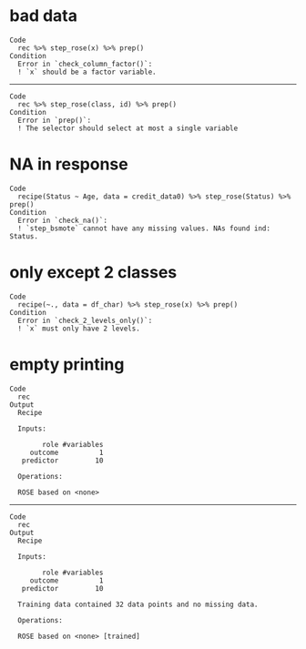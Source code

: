 # bad data

    Code
      rec %>% step_rose(x) %>% prep()
    Condition
      Error in `check_column_factor()`:
      ! `x` should be a factor variable.

---

    Code
      rec %>% step_rose(class, id) %>% prep()
    Condition
      Error in `prep()`:
      ! The selector should select at most a single variable

# NA in response

    Code
      recipe(Status ~ Age, data = credit_data0) %>% step_rose(Status) %>% prep()
    Condition
      Error in `check_na()`:
      ! `step_bsmote` cannot have any missing values. NAs found ind: Status.

# only except 2 classes

    Code
      recipe(~., data = df_char) %>% step_rose(x) %>% prep()
    Condition
      Error in `check_2_levels_only()`:
      ! `x` must only have 2 levels.

# empty printing

    Code
      rec
    Output
      Recipe
      
      Inputs:
      
            role #variables
         outcome          1
       predictor         10
      
      Operations:
      
      ROSE based on <none>

---

    Code
      rec
    Output
      Recipe
      
      Inputs:
      
            role #variables
         outcome          1
       predictor         10
      
      Training data contained 32 data points and no missing data.
      
      Operations:
      
      ROSE based on <none> [trained]

